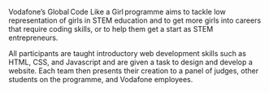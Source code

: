 Vodafone’s Global Code Like a Girl programme aims to tackle low representation of girls in STEM education and to get more girls into careers that require coding skills, or to help them get a start as STEM entrepreneurs.  

All participants are taught introductory web development skills such as HTML, CSS, and Javascript and are given a task to design and develop a website. Each team then presents their creation to a panel of judges, other students on the programme, and Vodafone employees. 
